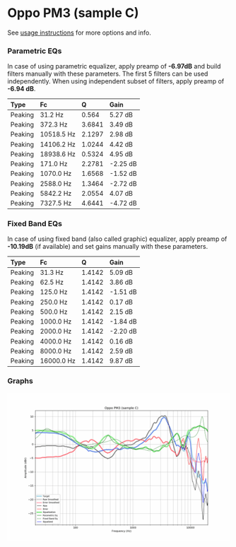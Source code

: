 # Oppo PM3 (sample C)
See [usage instructions](https://github.com/jaakkopasanen/AutoEq#usage) for more options and info.

### Parametric EQs
In case of using parametric equalizer, apply preamp of **-6.97dB** and build filters manually
with these parameters. The first 5 filters can be used independently.
When using independent subset of filters, apply preamp of **-6.94 dB**.

| Type    | Fc         |      Q | Gain     |
|:--------|:-----------|:-------|:---------|
| Peaking | 31.2 Hz    | 0.564  | 5.27 dB  |
| Peaking | 372.3 Hz   | 3.6841 | 3.49 dB  |
| Peaking | 10518.5 Hz | 2.1297 | 2.98 dB  |
| Peaking | 14106.2 Hz | 1.0244 | 4.42 dB  |
| Peaking | 18938.6 Hz | 0.5324 | 4.95 dB  |
| Peaking | 171.0 Hz   | 2.2781 | -2.25 dB |
| Peaking | 1070.0 Hz  | 1.6568 | -1.52 dB |
| Peaking | 2588.0 Hz  | 1.3464 | -2.72 dB |
| Peaking | 5842.2 Hz  | 2.0554 | 4.07 dB  |
| Peaking | 7327.5 Hz  | 4.6441 | -4.72 dB |

### Fixed Band EQs
In case of using fixed band (also called graphic) equalizer, apply preamp of **-10.19dB**
(if available) and set gains manually with these parameters.

| Type    | Fc         |      Q | Gain     |
|:--------|:-----------|:-------|:---------|
| Peaking | 31.3 Hz    | 1.4142 | 5.09 dB  |
| Peaking | 62.5 Hz    | 1.4142 | 3.86 dB  |
| Peaking | 125.0 Hz   | 1.4142 | -1.51 dB |
| Peaking | 250.0 Hz   | 1.4142 | 0.17 dB  |
| Peaking | 500.0 Hz   | 1.4142 | 2.15 dB  |
| Peaking | 1000.0 Hz  | 1.4142 | -1.84 dB |
| Peaking | 2000.0 Hz  | 1.4142 | -2.20 dB |
| Peaking | 4000.0 Hz  | 1.4142 | 0.16 dB  |
| Peaking | 8000.0 Hz  | 1.4142 | 2.59 dB  |
| Peaking | 16000.0 Hz | 1.4142 | 9.87 dB  |

### Graphs
![](./Oppo%20PM3%20(sample%20C).png)